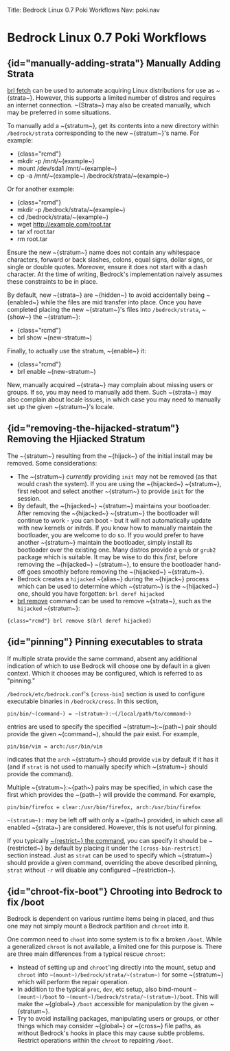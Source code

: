 Title: Bedrock Linux 0.7 Poki Workflows
Nav: poki.nav

Bedrock Linux 0.7 Poki Workflows
================================

## {id="manually-adding-strata"} Manually Adding Strata

[brl fetch](commands.html#brl-fetch) can be used to automate acquiring Linux
distributions for use as ~{strata~}.  However, this supports a limited number of
distros and requires an internet connection.  ~{Strata~} may also be created
manually, which may be preferred in some situations.

To manually add a ~{stratum~}, get its contents into a new directory within
`/bedrock/strata` corresponding to the new ~{stratum~}'s name.  For example:

- {class="rcmd"}
- mkdir -p /mnt/~(example~)
- mount /dev/sda1 /mnt/~(example~)
- cp -a /mnt/~(example~) /bedrock/strata/~(example~)

Or for another example:

- {class="rcmd"}
- mkdir -p /bedrock/strata/~(example~)
- cd /bedrock/strata/~(example~)
- wget http://example.com/root.tar
- tar xf root.tar
- rm root.tar

Ensure the new ~{stratum~} name does not contain any whitespace characters, forward or back slashes, colons, equal signs, dollar signs, or single or double quotes.  Moreover, ensure it does not start with a dash character.  At the time of writing, Bedrock's implementation naively assumes these constraints to be in place.

By default, new ~{strata~} are ~{hidden~} to avoid accidentally being ~{enabled~} while the files are mid transfer into place.  Once you have completed placing the new ~{stratum~}'s files into `/bedrock/strata`, ~{show~} the ~{stratum~}:

- {class="rcmd"}
- brl show ~(new-stratum~)

Finally, to actually use the stratum, ~{enable~} it:

- {class="rcmd"}
- brl enable ~(new-stratum~)

New, manually acquired ~{strata~} may complain about missing users or groups.  If so, you may need to manually add them.  Such ~{strata~} may also complain about locale issues, in which case you may need to manually set up the given ~{stratum~}'s locale.

## {id="removing-the-hijacked-stratum"} Removing the Hjiacked Stratum

The ~{stratum~} resulting from the ~{hijack~} of the initial install may be removed.  Some considerations:

- The ~{stratum~} *currently* providing `init` may not be removed (as that would crash the system).  If you are using the ~{hijacked~} ~{stratum~}, first reboot and select another ~{stratum~} to provide `init` for the session.
- By default, the ~{hijacked~} ~{stratum~} maintains your bootloader.  After removing the ~{hijacked~} ~{stratum~} the bootloader will continue to work - you can boot - but it will not automatically update with new kernels or initrds.  If you know how to manually maintain the bootloader, you are welcome to do so.  If you would prefer to have another ~{stratum~} maintain the bootloader, simply install its bootloader over the existing one.  Many distros provide a `grub` or `grub2` package which is suitable.  It may be wise to do this *first*, before removing the ~{hijacked~} ~{stratum~}, to ensure the bootloader hand-off goes smoothly before removing the ~{hijacked~} ~{stratum~}.
- Bedrock creates a `hijacked` ~{alias~} during the ~{hijack~} process which can be used to determine which ~{stratum~} is the ~{hijacked~} one, should you have forgotten: `brl deref hijacked`
- [brl remove](commands.html#brl-remove) command can be used to remove ~{strata~}, such as the `hijacked` ~{stratum~}:

`{class="rcmd"} brl remove $(brl deref hijacked)`

## {id="pinning"} Pinning executables to strata

If multiple strata provide the same command, absent any additional indication of which to use Bedrock will choose one by default in a given context.  Which it chooses may be configured, which is referred to as "pinning."

`/bedrock/etc/bedrock.conf`'s `[cross-bin]` section is used to configure executable binaries in `/bedrock/cross`.  In this section,

	pin/bin/~(command~) = ~(stratum~):~(/local/path/to/command~)

entries are used to specify the specified ~(stratum~):~(path~) pair should provide the given ~(command~), should the pair exist.  For example,

	pin/bin/vim = arch:/usr/bin/vim

indicates that the `arch` ~{stratum~} should provide `vim` by default if it has it (and if `strat` is not used to manually specify which ~{stratum~} should provide the command).

Multiple ~{stratum~}:~{path~} pairs may be specified, in which case the first which provides the ~{path~} will provide the command.  For example,

	pin/bin/firefox = clear:/usr/bin/firefox, arch:/usr/bin/firefox

`~(stratum~):` may be left off with only a ~(path~) provided, in which case all enabled ~{strata~} are considered.  However, this is not useful for pinning.

If you typically [~{restrict~} the command](basic-usage.html#restriction), you can specify it should be ~{restricted~} by default by placing it under the `[cross-bin-restrict]` section instead.  Just as `strat` can be used to specify which ~{stratum~} should provide a given command, overriding the above described pinning, `strat` without `-r` will disable any configured ~{restriction~}.

## {id="chroot-fix-boot"} Chrooting into Bedrock to fix /boot

Bedrock is dependent on various runtime items being in placed, and thus one may not simply mount a Bedrock partition and `chroot` into it.

One common need to `choot` into some system is to fix a broken `/boot`.  While a generalized `chroot` is not available, a limited one for this purpose is.  There are three main differences from a typical rescue `chroot`:

- Instead of setting up and `chroot`'ing directly into the mount, setup and `chroot` into `~(mount~)/bedrock/strata/~(stratum~)` for some ~{stratum~} which will perform the repair operation.
- In addition to the typical `proc`, `dev`, etc setup, also bind-mount `~(mount~)/boot` to `~(mount~)/bedrock/strata/~(stratum~)/boot`.  This will make the ~{global~} `/boot` accessible for manipulation by the given ~{stratum~}.
- Try to avoid installing packages, manipulating users or groups, or other things which may consider ~{global~} or ~{cross~} file paths, as without Bedrock's hooks in place this may cause subtle problems.  Restrict operations within the `chroot` to repairing `/boot`.
